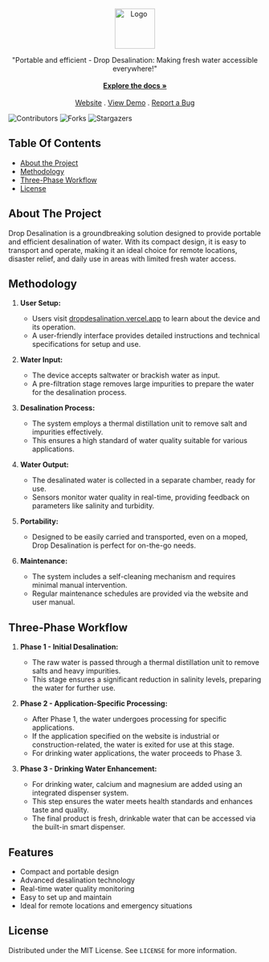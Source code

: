 <br/>
<p align="center">
  <a href="https://github.com/Shivanaik11/DROP-DESALINATION">
    <img src="images/drop_logo.png" alt="Logo" width="80" height="80">
  </a>

  <p align="center">
    "Portable and efficient - Drop Desalination: Making fresh water accessible everywhere!"
    <br/>
    <br/>
    <a href="DROP DOCUMENTATION/DROP DOCUMENTATION.pdf"><strong>Explore the docs »</strong></a>
    <br/>
    <br/>
    <a href="https://dropdesalination.vercel.app">Website</a>
    .
    <a href="https://drive.google.com/file/d/1xyzABC12345view">View Demo</a>
    .
    <a href="https://github.com/Shivanaik11/DROP-DESALINATION/issues">Report a Bug</a>
  </p>
</p>

![Contributors](https://img.shields.io/github/contributors/Shivanaik11/DROP-DESALINATION?color=dark-green) ![Forks](https://img.shields.io/github/forks/Shivanaik11/DROP-DESALINATION?style=social) ![Stargazers](https://img.shields.io/github/stars/Shivanaik11/DROP-DESALINATION?style=social) 

## Table Of Contents
* [About the Project](#about-the-project)
* [Methodology](#methodology)
* [Three-Phase Workflow](#three-phase-workflow)
* [License](#license)

## About The Project
Drop Desalination is a groundbreaking solution designed to provide portable and efficient desalination of water. With its compact design, it is easy to transport and operate, making it an ideal choice for remote locations, disaster relief, and daily use in areas with limited fresh water access.

## Methodology

1. **User Setup:**
   - Users visit [dropdesalination.vercel.app](https://dropdesalination.vercel.app) to learn about the device and its operation.
   - A user-friendly interface provides detailed instructions and technical specifications for setup and use.

2. **Water Input:**
   - The device accepts saltwater or brackish water as input.
   - A pre-filtration stage removes large impurities to prepare the water for the desalination process.

3. **Desalination Process:**
   - The system employs a thermal distillation unit to remove salt and impurities effectively.
   - This ensures a high standard of water quality suitable for various applications.

4. **Water Output:**
   - The desalinated water is collected in a separate chamber, ready for use.
   - Sensors monitor water quality in real-time, providing feedback on parameters like salinity and turbidity.

5. **Portability:**
   - Designed to be easily carried and transported, even on a moped, Drop Desalination is perfect for on-the-go needs.

6. **Maintenance:**
   - The system includes a self-cleaning mechanism and requires minimal manual intervention.
   - Regular maintenance schedules are provided via the website and user manual.

## Three-Phase Workflow

1. **Phase 1 - Initial Desalination:**
   - The raw water is passed through a thermal distillation unit to remove salts and heavy impurities.
   - This stage ensures a significant reduction in salinity levels, preparing the water for further use.

2. **Phase 2 - Application-Specific Processing:**
   - After Phase 1, the water undergoes processing for specific applications.
   - If the application specified on the website is industrial or construction-related, the water is exited for use at this stage.
   - For drinking water applications, the water proceeds to Phase 3.

3. **Phase 3 - Drinking Water Enhancement:**
   - For drinking water, calcium and magnesium are added using an integrated dispenser system.
   - This step ensures the water meets health standards and enhances taste and quality.
   - The final product is fresh, drinkable water that can be accessed via the built-in smart dispenser.

## Features

- Compact and portable design
- Advanced desalination technology
- Real-time water quality monitoring
- Easy to set up and maintain
- Ideal for remote locations and emergency situations

## License

Distributed under the MIT License. See `LICENSE` for more information.

